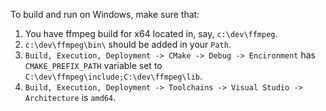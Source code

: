 To build and run on Windows, make sure that:

1. You have ffmpeg build for x64 located in, say, `c:\dev\ffmpeg`.
2. `c:\dev\ffmpeg\bin\` should be added in your `Path`.
3. `Build, Execution, Deployment -> CMake -> Debug -> Encironment` has `CMAKE_PREFIX_PATH` variable set to `C:\dev\ffmpeg\include;C:\dev\ffmpeg\lib`.
4. `Build, Execution, Deployment -> Toolchains -> Visual Studio -> Architecture` is `amd64`.
